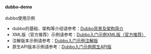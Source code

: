 #### dubbo-demo
dubbo使用示例
- dubbo的基础、架构等介绍请参考：[Dubbo背景及架构简介](https://blog.csdn.net/qq_43792385/article/details/105158074)
- XML版（官方推荐）示例请参考：[Dubbo入门示例XML版（官方推荐）](https://blog.csdn.net/qq_43792385/article/details/105194860)
- 注解版本示例请参考：[Dubbo入门示例注解版](https://blog.csdn.net/qq_43792385/article/details/105219050)
- 原生API版本示例请参考：[Dubbo入门示例原生API版](https://blog.csdn.net/qq_43792385/article/details/105240075)
